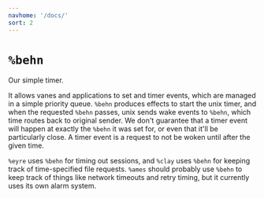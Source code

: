 ```yaml
---
navhome: '/docs/'
sort: 2
---
```


# `%behn`

Our simple timer.

It allows vanes and applications to set and timer events, which are managed in a
simple priority queue. `%behn` produces effects to start the unix timer, and
when the requested `%behn` passes, unix sends wake events to `%behn`, which time
routes back to original sender. We don't guarantee that a timer event will
happen at exactly the `%behn` it was set for, or even that it'll be particularly
close. A timer event is a request to not be woken until after the given time.

`%eyre` uses `%behn` for timing out sessions, and `%clay` uses `%behn` for
keeping track of time-specified file requests. `%ames` should probably use
`%behn` to keep track of things like network timeouts and retry timing, but it
currently uses its own alarm system.
